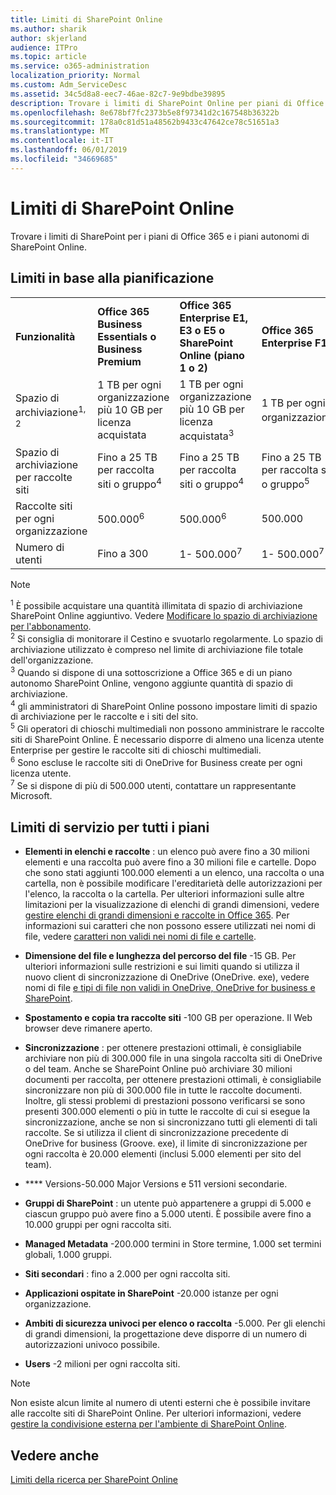 ```yaml
---
title: Limiti di SharePoint Online
ms.author: sharik
author: skjerland
audience: ITPro
ms.topic: article
ms.service: o365-administration
localization_priority: Normal
ms.custom: Adm_ServiceDesc
ms.assetid: 34c5d8a8-eec7-46ae-82c7-9e9bdbe39895
description: Trovare i limiti di SharePoint Online per piani di Office 365 Enterprise e per piani autonomi.
ms.openlocfilehash: 8e678bf7fc2373b5e8f97341d2c167548b36322b
ms.sourcegitcommit: 178a0c81d51a48562b9433c47642ce78c51651a3
ms.translationtype: MT
ms.contentlocale: it-IT
ms.lasthandoff: 06/01/2019
ms.locfileid: "34669685"
---
```

# <a name="sharepoint-online-limits"></a>Limiti di SharePoint Online

Trovare i limiti di SharePoint per i piani di Office 365 e i piani autonomi di SharePoint Online.
  
## <a name="limits-by-plan"></a>Limiti in base alla pianificazione

|||||
|:-----|:-----|:-----|:-----|
|**Funzionalità** <br/> |**Office 365 Business Essentials o Business Premium** <br/> |**Office 365 Enterprise E1, E3 o E5 o SharePoint Online (piano 1 o 2)** <br/> | **Office 365 Enterprise F1** <br/> |
|Spazio di archiviazione<sup>1, 2</sup> <br/> |1 TB per ogni organizzazione più 10 GB per licenza acquistata  <br/> |1 TB per ogni organizzazione più 10 GB per licenza acquistata<sup>3</sup> <br/> |1 TB per ogni organizzazione<sup>3</sup> <br/> |
|Spazio di archiviazione per raccolte siti  <br/> |Fino a 25 TB per raccolta siti o gruppo<sup>4</sup> <br/> |Fino a 25 TB per raccolta siti o gruppo<sup>4</sup> <br/> |Fino a 25 TB per raccolta siti o gruppo<sup>5</sup> <br/> |
|Raccolte siti per ogni organizzazione  <br/> |500.000<sup>6</sup> <br/> |500.000<sup>6</sup> <br/> | 500.000<br/> |
|Numero di utenti  <br/> |Fino a 300  <br/> |1- 500.000<sup>7</sup> <br/> |1- 500.000<sup>7</sup> <br/> |
   
> [!NOTE]
> <sup>1</sup> È possibile acquistare una quantità illimitata di spazio di archiviazione SharePoint Online aggiuntivo. Vedere [Modificare lo spazio di archiviazione per l'abbonamento](https://support.office.com/article/96EA3533-DE64-4B01-839A-C560875A662C). 
<br/><sup>2</sup> Si consiglia di monitorare il Cestino e svuotarlo regolarmente. Lo spazio di archiviazione utilizzato è compreso nel limite di archiviazione file totale dell'organizzazione. 
<br/> <sup>3</sup> Quando si dispone di una sottoscrizione a Office 365 e di un piano autonomo SharePoint Online, vengono aggiunte quantità di spazio di archiviazione. 
<br/><sup>4</sup> gli amministratori di SharePoint Online possono impostare limiti di spazio di archiviazione per le raccolte e i siti del sito.
<br/> <sup>5</sup> Gli operatori di chioschi multimediali non possono amministrare le raccolte siti di SharePoint Online. È necessario disporre di almeno una licenza utente Enterprise per gestire le raccolte siti di chioschi multimediali. 
<br/> <sup>6</sup> Sono escluse le raccolte siti di OneDrive for Business create per ogni licenza utente. 
<br/><sup>7</sup> Se si dispone di più di 500.000 utenti, contattare un rappresentante Microsoft. 
  

  
## <a name="service-limits-for-all-plans"></a>Limiti di servizio per tutti i piani

- **Elementi in elenchi e raccolte** : un elenco può avere fino a 30 milioni elementi e una raccolta può avere fino a 30 milioni file e cartelle. Dopo che sono stati aggiunti 100.000 elementi a un elenco, una raccolta o una cartella, non è possibile modificare l'ereditarietà delle autorizzazioni per l'elenco, la raccolta o la cartella. Per ulteriori informazioni sulle altre limitazioni per la visualizzazione di elenchi di grandi dimensioni, vedere [gestire elenchi di grandi dimensioni e raccolte in Office 365](https://support.office.com/article/b4038448-ec0e-49b7-b853-679d3d8fb784). Per informazioni sui caratteri che non possono essere utilizzati nei nomi di file, vedere [caratteri non validi nei nomi di file e cartelle](https://support.office.com/article/64883a5d-228e-48f5-b3d2-eb39e07630fa).

- **Dimensione del file e lunghezza del percorso del file** -15 GB. Per ulteriori informazioni sulle restrizioni e sui limiti quando si utilizza il nuovo client di sincronizzazione di OneDrive (OneDrive. exe), vedere nomi di file [e tipi di file non validi in OneDrive, OneDrive for business e SharePoint](https://support.office.com/article/64883a5d-228e-48f5-b3d2-eb39e07630fa).

- **Spostamento e copia tra raccolte siti** -100 GB per operazione. Il Web browser deve rimanere aperto.

- **Sincronizzazione** : per ottenere prestazioni ottimali, è consigliabile archiviare non più di 300.000 file in una singola raccolta siti di OneDrive o del team. Anche se SharePoint Online può archiviare 30 milioni documenti per raccolta, per ottenere prestazioni ottimali, è consigliabile sincronizzare non più di 300.000 file in tutte le raccolte documenti. Inoltre, gli stessi problemi di prestazioni possono verificarsi se sono presenti 300.000 elementi o più in tutte le raccolte di cui si esegue la sincronizzazione, anche se non si sincronizzano tutti gli elementi di tali raccolte. Se si utilizza il client di sincronizzazione precedente di OneDrive for business (Groove. exe), il limite di sincronizzazione per ogni raccolta è 20.000 elementi (inclusi 5.000 elementi per sito del team).

- **** Versions-50.000 Major Versions e 511 versioni secondarie.

- **Gruppi di SharePoint** : un utente può appartenere a gruppi di 5.000 e ciascun gruppo può avere fino a 5.000 utenti. È possibile avere fino a 10.000 gruppi per ogni raccolta siti.

- **Managed Metadata** -200.000 termini in Store termine, 1.000 set termini globali, 1.000 gruppi.

- **Siti secondari** : fino a 2.000 per ogni raccolta siti.

- **Applicazioni ospitate in SharePoint** -20.000 istanze per ogni organizzazione.

- **Ambiti di sicurezza univoci per elenco o raccolta** -5.000. Per gli elenchi di grandi dimensioni, la progettazione deve disporre di un numero di autorizzazioni univoco possibile.

- **Users** -2 milioni per ogni raccolta siti.

> [!NOTE]
> Non esiste alcun limite al numero di utenti esterni che è possibile invitare alle raccolte siti di SharePoint Online. Per ulteriori informazioni, vedere [gestire la condivisione esterna per l'ambiente di SharePoint Online](/sharepoint/external-sharing-overview).

## <a name="see-also"></a>Vedere anche

[Limiti della ricerca per SharePoint Online](/sharepoint/search-limits)
